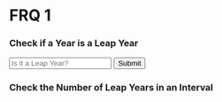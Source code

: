 # FRQ 1





<script>

// function numberOfLeapYears(year1, year2) {
    
//     result = document.getElementById("numberOfLeapYearsResult");

//     // backend doesnt have this yet
//     fetch('https://breadbops.gq/api/calendar/numberOfLeapYears/' + year1 + "/" + year2)
//     .then(response => response.json())
//     .then(data => {

//         console.log(data);

//         result.innerHTML = "Leap Years between " + year1 + "and " + year2 + ": " + data.numberOfLeapYears;

//     })
// }

// function getYear1(){
//     let inputYear1 = document.getElementById("inputYear1").value;
//     return inputYear1;
// }

// function getYear2(){
//     let inputYear2 = document.getElementById("inputYear2").value;
//     return inputYear2;
// }

function getYear(){
    let inputYear = document.getElementById("inputYear").value;
    return inputYear;
}

//duplicate this to month, day, and year as before
//should have the day of year stuff when we put it in the backend.
function CarYear(year) {
    
    result = document.getElementById("CarResult");

    // it always says false now
    fetch('https://breadbops.gq/api/calendar/fetchCars/honda/' + year)
    .then(response => response.json())
    .then(data => {

        console.log(data);

        result.innerHTML = year + data.CarYear;

    })
}

</script>

### Check if a Year is a Leap Year
<input id="inputYear" placeholder="Is it a Leap Year?">
<button onclick="CarYear(getYear())">Submit</button>
<p id="CarYearResult"></p>

### Check the Number of Leap Years in an Interval
<!-- <input id="inputYear1" placeholder="Input Starting Year">
    <input id="inputYear2" placeholder="Input Ending Year">
    <button onclick="numberOfLeapYears(getYear1(), getYear2())">Submit</button>
<p id="numberOfLeapYearsResult"></p> -->